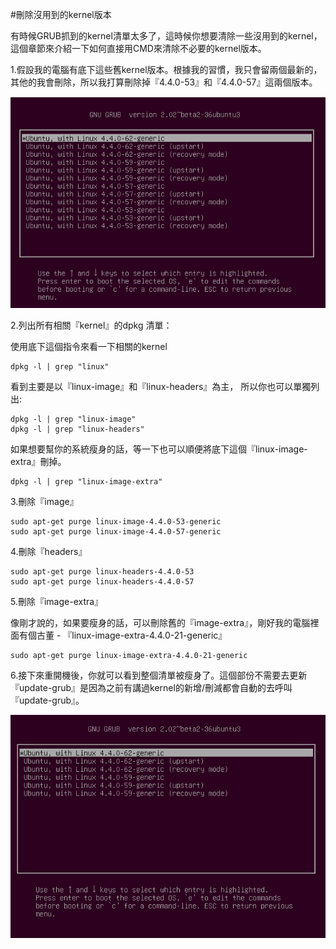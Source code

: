 #刪除沒用到的kernel版本

有時候GRUB抓到的kernel清單太多了，這時候你想要清除一些沒用到的kernel，這個章節來介紹一下如何直接用CMD來清除不必要的kernel版本。

1.假設我的電腦有底下這些舊kernel版本。根據我的習慣，我只會留兩個最新的，其他的我會刪除，所以我打算刪除掉『4.4.0-53』和『4.4.0-57』這兩個版本。

![](Imgs/Config/remove_kernel001.png)

2.列出所有相關『kernel』的dpkg 清單：

使用底下這個指令來看一下相關的kernel
```
dpkg -l | grep "linux"
```
看到主要是以『linux-image』和『linux-headers』為主，
所以你也可以單獨列出:
```
dpkg -l | grep "linux-image"
dpkg -l | grep "linux-headers"
```
如果想要幫你的系統瘦身的話，等一下也可以順便將底下這個『linux-image-extra』刪掉。
```
dpkg -l | grep "linux-image-extra"
```

3.刪除『image』
```
sudo apt-get purge linux-image-4.4.0-53-generic
sudo apt-get purge linux-image-4.4.0-57-generic
```

4.刪除『headers』
```
sudo apt-get purge linux-headers-4.4.0-53
sudo apt-get purge linux-headers-4.4.0-57
```

5.刪除『image-extra』

像剛才說的，如果要瘦身的話，可以刪除舊的『image-extra』，剛好我的電腦裡面有個古董 - 『linux-image-extra-4.4.0-21-generic』
```
sudo apt-get purge linux-image-extra-4.4.0-21-generic
```

6.接下來重開機後，你就可以看到整個清單被瘦身了。這個部份不需要去更新『update-grub』是因為之前有講過kernel的新增/刪減都會自動的去呼叫『update-grub』。

![](Imgs/Config/remove_kernel002.png)
